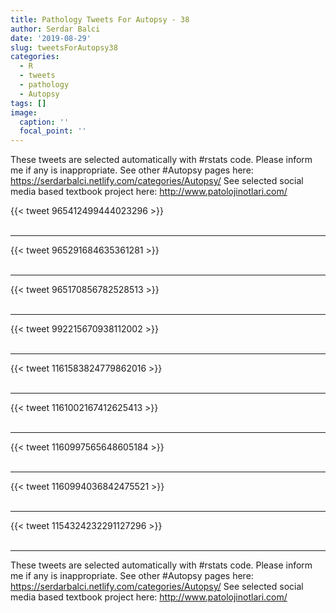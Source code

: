 ```yaml
---
title: Pathology Tweets For Autopsy - 38
author: Serdar Balci
date: '2019-08-29'
slug: tweetsForAutopsy38
categories:
  - R
  - tweets
  - pathology
  - Autopsy
tags: []
image:
  caption: ''
  focal_point: ''
---
```



These tweets are selected automatically with #rstats code. Please inform me if any is inappropriate.
See other #Autopsy pages here: https://serdarbalci.netlify.com/categories/Autopsy/ 
See selected social media based textbook project here: http://www.patolojinotlari.com/

{{< tweet 965412499444023296 >}}
<br>
<br>
<hr>
{{< tweet 965291684635361281 >}}
<br>
<br>
<hr>
{{< tweet 965170856782528513 >}}
<br>
<br>
<hr>
{{< tweet 992215670938112002 >}}
<br>
<br>
<hr>
{{< tweet 1161583824779862016 >}}
<br>
<br>
<hr>
{{< tweet 1161002167412625413 >}}
<br>
<br>
<hr>
{{< tweet 1160997565648605184 >}}
<br>
<br>
<hr>
{{< tweet 1160994036842475521 >}}
<br>
<br>
<hr>
{{< tweet 1154324232291127296 >}}
<br>
<br>
<hr>


These tweets are selected automatically with #rstats code. Please inform me if any is inappropriate.
See other #Autopsy pages here: https://serdarbalci.netlify.com/categories/Autopsy/ 
See selected social media based textbook project here: http://www.patolojinotlari.com/
